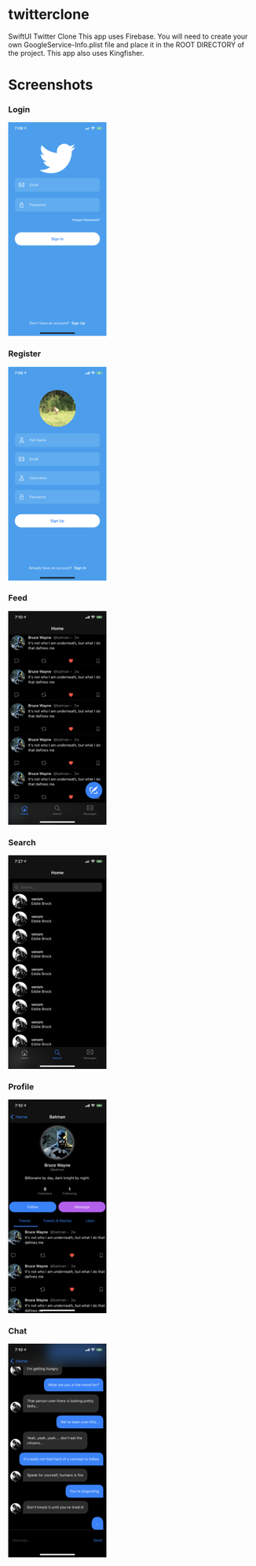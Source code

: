# twitterclone
SwiftUI Twitter Clone
This app uses Firebase. You will need to create your own GoogleService-Info.plist file and place it in the ROOT DIRECTORY of the project. 
This app also uses Kingfisher. 

# Screenshots

<h3>Login</h3>
<img src="Screenshots/login.png" alt="drawing" width="200"/>
<h3>Register</h3>
<img src="Screenshots/register.png" alt="drawing" width="200"/>
<h3>Feed</h3>
<img src="Screenshots/feed.png" alt="drawing" width="200"/>
<h3>Search</h3>
<img src="Screenshots/search.png" alt="drawing" width="200"/>
<h3>Profile</h3>
<img src="Screenshots/profile.png" alt="drawing" width="200"/>
<h3>Chat</h3>
<img src="Screenshots/chat.png" alt="drawing" width="200"/>

